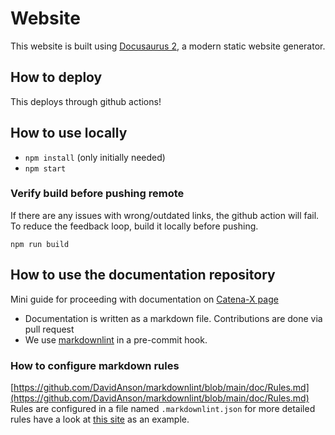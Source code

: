# Website

This website is built using [Docusaurus 2](https://docusaurus.io/), a modern static website generator.

## How to deploy

This deploys through github actions!

## How to use locally

- `npm install` (only initially needed)
- `npm start`

### Verify build before pushing remote

If there are any issues with wrong/outdated links, the github action will fail. To reduce the feedback loop, build it locally before pushing.

`npm run build`

## How to use the documentation repository

Mini guide for proceeding with documentation on [Catena-X page](https://catenax-ng.github.io/)

- Documentation is written as a markdown file. Contributions are done via pull request
- We use [markdownlint](https://www.npmjs.com/package/markdownlint) in a pre-commit hook.

### How to configure markdown rules

[https://github.com/DavidAnson/markdownlint/blob/main/doc/Rules.md](https://github.com/DavidAnson/markdownlint/blob/main/doc/Rules.md)
Rules are configured in a file named `.markdownlint.json`
for more detailed rules have a look at [this site](https://github.com/DavidAnson/markdownlint/blob/main/doc/Rules.md) as an example.
